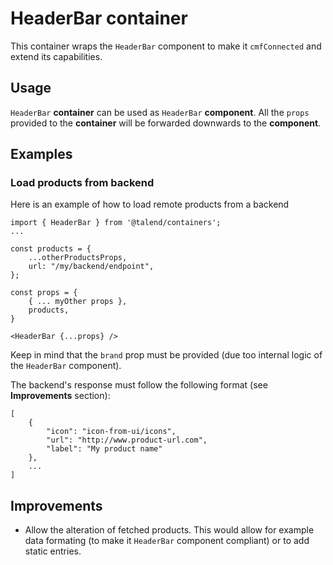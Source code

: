 # HeaderBar container

This container wraps the `HeaderBar` component to make it `cmfConnected` and extend its capabilities.

## Usage

`HeaderBar` **container** can be used as `HeaderBar` **component**.
All the `props` provided to the **container** will be forwarded downwards to the **component**.

## Examples 

### Load products from backend
Here is an example of how to load remote products from a backend

```
import { HeaderBar } from '@talend/containers';
...

const products = {
	...otherProductsProps,
	url: "/my/backend/endpoint",
};

const props = {
	{ ... myOther props },
	products,
}

<HeaderBar {...props} />
```

Keep in mind that the `brand` prop must be provided (due too internal logic of the `HeaderBar` component).

The backend's response must follow the following format (see **Improvements** section):
```
[
	{
		"icon": "icon-from-ui/icons",
		"url": "http://www.product-url.com",
		"label": "My product name"
	},
	...
]
```

## Improvements
- Allow the alteration of fetched products. This would allow for example data formating (to make it `HeaderBar` component compliant) or to add static entries.
